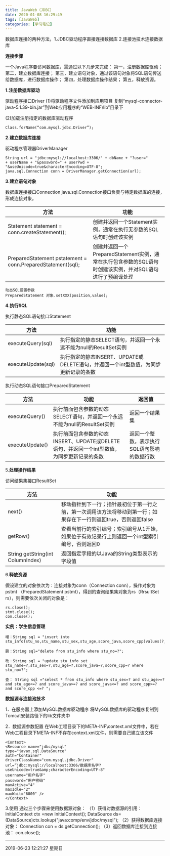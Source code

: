 ```yaml
---
title: JavaWeb（JDBC）
date: 2020-01-08 16:29:49
tags: [JavaWeb]
categories: [学习笔记]
---
```


 数据库连接的两种方法，1.JDBC驱动程序直接连接数据库 2.连接池技术连接数据库

<!--more-->

**连接步骤**

一个Java程序要访问数据库，需通过以下几步来完成：
第一，注册数据库驱动；
第二，建立数据库连接；
第三，建立语句对象，通过该语句对象将SQL语句传送给数据库，进行数据库操作；
第四，处理数据库操作结果；
第五，释放资源。

**1.注册数据库驱动**

驱动程序接口Driver
(1)将驱动程序文件添加到应用项目
复制“mysql-connector-java-5.1.39-bin.jar”到Web应用程序的“WEB-INF\lib”目录下

(2)加载注册指定的数据库驱动程序

```
Class.forName(“com.mysql.jdbc.Driver”);
```

**2.建立数据库连接**

驱动程序管理器DriverManager

```
String url = "jdbc:mysql://localhost:3306/" + dbName + "?user="
+ userName + "&password=" + userPwd + "&useUnicode=true&characterEncoding=UTF-8";
java.sql.Connection conn = DriverManager.getConnection(url);
```


**3.建立语句对象**

数据库连接接口Connection
java.sql.Connection接口负责与特定数据库的连接，形成连接对象。

| 方法                                                        | 功能                                                         |
| ----------------------------------------------------------- | ------------------------------------------------------------ |
| Statement statement = conn.createStatement();               | 创建并返回一个Statement实例，通常在执行无参数的SQL语句时创建该实例 |
| PreparedStatement pstatement = conn.PreparedStatement(sql); | 创建并返回一个PreparedStatement实例，通常在执行包含参数的SQL语句时创建该实例，并对SQL语句进行了预编译处理 |

```
动态SQL设置参数
PreparedStatement 对象.setXXX(position,value);
```


**4.执行SQL**

执行静态SQL语句接口Statement

| 方法               | 功能                                                         |
| ------------------ | ------------------------------------------------------------ |
| executeQuery(sql)  | 执行指定的静态SELECT语句，并返回一个永远不能为null的ResultSet实例 |
| executeUpdate(sql) | 执行指定的静态INSERT、UPDATE或DELETE语句，并返回一个int型数值，为同步更新记录的条数 |

执行动态SQL语句接口PreparedStatement

| 方法            | 功能                                                         | 返回值                                      |
| --------------- | ------------------------------------------------------------ | ------------------------------------------- |
| executeQuery()  | 执行前面包含参数的动态SELECT语句，并返回一个永远不能为null的ResultSet实例 | 返回一个结果集                              |
| executeUpdate() | 执行前面包含参数的动态INSERT、UPDATE或DELETE语句，并返回一个int型数值，为同步更新记录的条数 | 返回一个整数，表示执行SQL语句影响的数据行数 |


5.**处理操作结果**

访问结果集接口ResultSet

| 方法                              | 功能                                                         |
| --------------------------------- | ------------------------------------------------------------ |
| next()                            | 移动指针到下一行；指针最初位于第一行之前，第一次调用该方法将移动到第一行；如果存在下一行则返回true，否则返回false |
| getRow()                          | 查看当前行的索引编号；索引编号从1开始，如果位于有效记录行上则返回一个int型索引编号，否则返回0 |
| String getString(int ColumnIndex) | 返回指定字段的以Java的String类型表示的字段值                 |




6.**释放资源**

假设建立的对象依次为：连接对象为conn（Connection conn），操作对象为pstmt （PreparedStatement  pstmt），得到的查询结果集对象为rs（RrsultSet rs），则需要依次关闭的对象是：

```
rs.close();
stmt.close();
con.close();
```


**实例：学生信息管理**

```
增：String sql = "insert into stu_info(stu_no,stu_name,stu_sex,stu_age,score_java,score_cpp)values(?,?,?,?,?,?)";

删：String sql="delete from stu_info where stu_no=?";

改：String sql = "update stu_info set stu_name=?,stu_sex=?,stu_age=?,score_java=?,score_cpp=? where stu_no=?";

查： String sql ="select * from stu_info where stu_sex=? and stu_age>=? and stu_age<=? and score_java>=? and score_java<=? and score_cpp>=? and score_cpp <=? ";
```


**数据源与连接池技术**

1．在服务器上添加MySQL数据库驱动程序
将MySQL数据库的驱动程序复制到Tomcat安装路径下的lib文件夹中

2．数据源参数配置
在Web工程目录下的META-INF\context.xml文件中，若在Web工程目录下META-INF不存在context.xml文件，则需要自己建立该文件

```
<Context>
<Resource name="jdbc/mysql"
type="javax.sql.DataSource"
auth="Container"
driverClassName="com.mysql.jdbc.Driver"
url=“jdbc:mysql://localhost:3306/数据库名字?useUnicode=true&amp;characterEncoding=UTF-8"
username="用户名字"
password="用户密码"
maxActive="4" 
maxIdle="2" 
maxWait="6000" />
</Context>
```

3.使用
通过三个步骤来使用数据源对象：
（1）获得对数据源的引用：
InitialContext ctx =new InitialContext();
DataSource ds=(DataSource)ctx.lookup("java:comp/env/jdbc/mysql");
（2）获得数据库连接对象：
Connection con = ds.getConnection();
（3）返回数据库连接到连接池：
con.close();

------------


2019-06-23 12:21:27 星期日